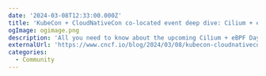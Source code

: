 ```yaml
---
date: '2024-03-08T12:33:00.000Z'
title: 'KubeCon + CloudNativeCon co-located event deep dive: Cilium + eBPF Day Europe'
ogImage: ogimage.png
description: 'All you need to know about the upcoming Cilium + eBPF Day Europe'
externalUrl: 'https://www.cncf.io/blog/2024/03/08/kubecon-cloudnativecon-co-located-event-deep-dive-cilium-ebpf-day-europe/'
categories:
  - Community
---
```

